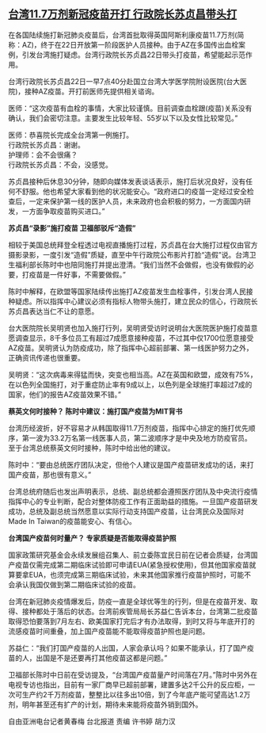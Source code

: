 <!--1616402352000-->
[台湾11.7万剂新冠疫苗开打 行政院长苏贞昌带头打](https://www.rfa.org/mandarin/yataibaodao/gangtai/hcm0322a-03222021043817.html)
------

<p>在各国陆续施打新冠肺炎疫苗后，台湾首批取得英国阿斯利康疫苗11.7万剂(简称：AZ)，终于在22日开放第一阶段医护人员接种。由于AZ在多国传出血栓案例，引发台湾施打疑虑。台湾行政院长苏贞昌22日带头打疫苗，希望能起示范作用。</p><p>台湾行政院长苏贞昌22日一早7点40分赴国立台湾大学医学院附设医院(台大医院)，接种AZ疫苗。开打前医师先提供相关谘询。</p><p>医师：“这次疫苗有血栓的事情，大家比较谨慎。目前调查血栓跟(疫苗)关系没有确认，我们会密切注意。主要发生比较年轻、55岁以下以及女性比较常见。”</p><p>医师：恭喜院长完成全台湾第一例施打。<br/>行政院长苏贞昌：谢谢。<br/>护理师：会不会很痛？<br/>行政院长苏贞昌：不会，没感觉。</p><p>苏贞昌接种后休息30分钟，随即向媒体发表谈话表示，施打后状况良好，没有任何不舒服。他也希望大家看到他的状况能安心。“政府进口的疫苗一定经过安全检查后，一定来保护第一线的医护人员，未来政府也会积极的努力，一方面国内研发，一方面争取疫苗购买进口。”</p><p><strong>苏贞昌“录影”施打疫苗 卫福部驳斥“造假”</strong></p><p>相较于美国总统拜登全程透过电视直播施打过程，苏贞昌在台大施打过程仅由官方摄影录影，一度引发“造假”质疑，直至中午行政院公布影片打脸“造假”说。台湾卫生福利部长陈时中也陪同施打并提出澄清。“我们当然不会做假，也没有做假的必要，打疫苗是一件好事，不需要做假。”</p><p>陈时中解释，在欧盟等国家陆续传出施打AZ疫苗发生血栓事件，引发台湾人民接种疑虑。所以指挥中心建议必须有指标人物带头施打，建立民众的信心，行政院长苏贞昌表达当仁不让的意愿。</p><p>台大医院院长吴明贤也加入施打行列，吴明贤受访时说明台大医院医护施打疫苗意愿调查显示，8千多位员工有超过7成愿意接种疫苗，不过其中仅1700位愿意接受AZ疫苗。吴明贤认为防疫成功，除了指挥中心超前部署、第一线医护努力之外，正确资讯传递也很重要。</p><p>吴明贤：“这次病毒来得猛而快，突变也相当高。AZ在英国和欧盟，成效有75%，在以色列全国施打，对于重症防止率有9成以上，以色列是全球施打率超过7成的国家，他们的报告AZ疫苗效果不错。”</p><p><strong>蔡英文何时接种？ 陈时中建议：施打国产疫苗为MIT背书</strong></p><p>台湾历经波折，好不容易才从韩国取得11.7万剂疫苗，指挥中心排定的施打优先顺序，第一波为33.2万名第一线医事人员，第二波顺序才是中央及地方防疫官员。至于台湾总统蔡英文何时接种，陈时中给出他的建议。</p><p>陈时中：“要由总统医疗团队决定，但他个人建议是国产疫苗研发成功的话，来打国产疫苗，那也很有意义。”</p><p>台湾总统府随后也发出声明表示，总统、副总统都会遵照医疗团队及中央流行疫情指挥中心的专业判断，配合对整体防疫工作有正面助益的措施。一旦国产疫苗研发成功，总统及副总统当然愿意以实际行动支持国产疫苗，让台湾民众及国际对Made In Taiwan的疫苗能安心、有信心。</p><p><strong>台湾国产疫苗何时量产？ 专家质疑是否能取得疫苗护照</strong></p><p>国家政策研究基金会永续发展组召集人、前立委陈宜民日前在记者会质疑，台湾国产疫苗仅需完成第二期临床试验即可申请EUA(紧急授权使用)，但其他国家疫苗就算要拿EUA，也须完成第三期临床试验，未来其他国家推行疫苗护照时，可能不会承认我国仅做到第二期临床试验的疫苗。</p><p>台湾在新冠肺炎疫情爆发后，防疫一直是全球优等生的行列，但是在疫苗开发、取得、接种都处于落后的状态。台湾前疾管局局长苏益仁告诉本台，台湾第二批疫苗取得恐怕要落到7月左右、欧美国家打完后才有办法取得，到时又将与年底开打的流感疫苗时间重叠，加上国产疫苗能不能取得疫苗护照也是问题。</p><p>苏益仁：“我们打国产疫苗的人出国，人家会承认吗？如果不能承认，打了国产疫苗的人，出国是不是还要再打其他疫苗这都是问题。”</p><p>卫福部长陈时中日前在受访提及，“台湾国产疫苗量产时间落在7月。”陈时中另外在电视专访也指出，目前有一家厂商早已超前部署，建置多达2千公升的反应柜，一次可生产约2千万剂疫苗，整整比以往多出10倍，到了今年底产能可望高达1.2万剂，明年甚至还有扩产的计划，期待未来能将疫苗外销到国外。</p><p></p><p class="p1">自由亚洲电台记者黄春梅 台北报道 责编 许书婷 胡力汉</p>
